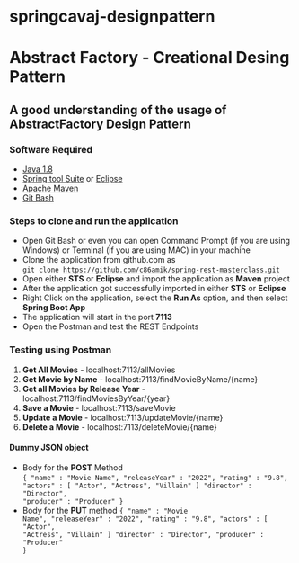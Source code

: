 # springcavaj-designpattern

# Abstract Factory - Creational Desing Pattern

## A good understanding of the usage of AbstractFactory Design Pattern

### Software Required
* [Java 1.8](https://www.oracle.com/in/java/technologies/javase/javase8-archive-downloads.html)
* [Spring tool Suite](https://spring.io/tools) or [Eclipse](https://www.eclipse.org/downloads/packages/)
* [Apache Maven](https://maven.apache.org/download.cgi)
* [Git Bash](https://git-scm.com/downloads)

### Steps to clone and run the application
* Open Git Bash or even you can open Command Prompt (if you are using Windows) or Terminal (if you are using MAC) in your machine
* Clone the application from github.com as   
<code>git clone https://github.com/c86amik/spring-rest-masterclass.git</code>
* Open either <strong>STS</strong> or <strong>Eclipse</strong> and import the application as <strong>Maven</strong> project
* After the application got successfully imported in either <strong>STS</strong> or <strong>Eclipse</strong>
* Right Click on the application, select the <strong>Run As</strong> option, and then select <strong>Spring Boot App</strong>
* The application will start in the port <strong>7113</strong>
* Open the Postman and test the REST Endpoints

### Testing using Postman
<ol>
<li><strong>Get All Movies</strong> - localhost:7113/allMovies</li>
<li><strong>Get Movie by Name</strong> - localhost:7113/findMovieByName/{name}</li>
<li><strong>Get all Movies by Release Year</strong> - localhost:7113/findMoviesByYear/{year}
<li><strong>Save a Movie</strong> - localhost:7113/saveMovie</li>
<li><strong>Update a Movie</strong> - localhost:7113/updateMovie/{name}</li>
<li><strong>Delete a Movie</strong> - localhost:7113/deleteMovie/{name}</li>
</ol>

#### Dummy JSON object
* Body for the <strong>POST</strong> Method   
<code>{
	"name" : "Movie Name",
	"releaseYear" : "2022",
	"rating" : "9.8",
	"actors" : [ "Actor", "Actress", "Villain" ]
	"director" : "Director",
	"producer" : "Producer"
}</code>
* Body for the <strong>PUT</strong> method
<code>{
	"name" : "Movie Name",
	"releaseYear" : "2022",
	"rating" : "9.8",
	"actors" : [ "Actor", "Actress", "Villain" ]
	"director" : "Director",
	"producer" : "Producer"
}</code>